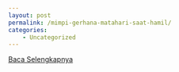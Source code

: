 ```yaml
---
layout: post
permalink: /mimpi-gerhana-matahari-saat-hamil/
categories:
    - Uncategorized
---
```


[Baca Selengkapnya](/03)